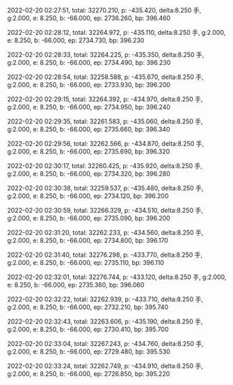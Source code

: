 2022-02-20 02:27:51, total: 32270.210, p: -435.420, delta:8.250 手, g:2.000, e: 8.250, b: -66.000, ep: 2736.260, bp: 396.460

2022-02-20 02:28:12, total: 32264.972, p: -435.110, delta:8.250 手, g:2.000, e: 8.250, b: -66.000, ep: 2734.730, bp: 396.230

2022-02-20 02:28:33, total: 32264.225, p: -435.350, delta:8.250 手, g:2.000, e: 8.250, b: -66.000, ep: 2734.490, bp: 396.230

2022-02-20 02:28:54, total: 32258.588, p: -435.670, delta:8.250 手, g:2.000, e: 8.250, b: -66.000, ep: 2733.930, bp: 396.200

2022-02-20 02:29:15, total: 32264.392, p: -434.970, delta:8.250 手, g:2.000, e: 8.250, b: -66.000, ep: 2734.950, bp: 396.240

2022-02-20 02:29:35, total: 32261.583, p: -435.060, delta:8.250 手, g:2.000, e: 8.250, b: -66.000, ep: 2735.660, bp: 396.340

2022-02-20 02:29:56, total: 32262.566, p: -434.870, delta:8.250 手, g:2.000, e: 8.250, b: -66.000, ep: 2735.690, bp: 396.320

2022-02-20 02:30:17, total: 32260.425, p: -435.920, delta:8.250 手, g:2.000, e: 8.250, b: -66.000, ep: 2734.320, bp: 396.280

2022-02-20 02:30:38, total: 32259.537, p: -435.480, delta:8.250 手, g:2.000, e: 8.250, b: -66.000, ep: 2734.120, bp: 396.200

2022-02-20 02:30:59, total: 32266.329, p: -434.510, delta:8.250 手, g:2.000, e: 8.250, b: -66.000, ep: 2735.090, bp: 396.200

2022-02-20 02:31:20, total: 32262.233, p: -434.560, delta:8.250 手, g:2.000, e: 8.250, b: -66.000, ep: 2734.800, bp: 396.170

2022-02-20 02:31:40, total: 32276.298, p: -433.770, delta:8.250 手, g:2.000, e: 8.250, b: -66.000, ep: 2735.110, bp: 396.110

2022-02-20 02:32:01, total: 32276.744, p: -433.120, delta:8.250 手, g:2.000, e: 8.250, b: -66.000, ep: 2735.360, bp: 396.060

2022-02-20 02:32:22, total: 32262.939, p: -433.710, delta:8.250 手, g:2.000, e: 8.250, b: -66.000, ep: 2732.210, bp: 395.740

2022-02-20 02:32:43, total: 32263.606, p: -435.190, delta:8.250 手, g:2.000, e: 8.250, b: -66.000, ep: 2730.410, bp: 395.700

2022-02-20 02:33:04, total: 32267.243, p: -434.760, delta:8.250 手, g:2.000, e: 8.250, b: -66.000, ep: 2729.480, bp: 395.530

2022-02-20 02:33:24, total: 32262.749, p: -434.910, delta:8.250 手, g:2.000, e: 8.250, b: -66.000, ep: 2726.850, bp: 395.220